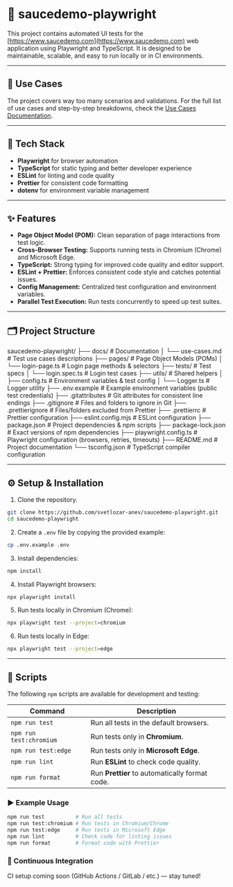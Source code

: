 # 🧪 saucedemo-playwright

This project contains automated UI tests for the [https://www.saucedemo.com](https://www.saucedemo.com) web application using Playwright and TypeScript. It is designed to be maintainable, scalable, and easy to run locally or in CI environments.

---

## 📌 Use Cases

The project covers way too many scenarios and validations. 
For the full list of use cases and step-by-step breakdowns, check the [Use Cases Documentation](./docs/use-cases.md).

---

## 🧰 Tech Stack

- **Playwright** for browser automation  
- **TypeScript** for static typing and better developer experience  
- **ESLint** for linting and code quality  
- **Prettier** for consistent code formatting  
- **dotenv** for environment variable management

---

## ✨ Features

- **Page Object Model (POM):** Clean separation of page interactions from test logic.
- **Cross-Browser Testing:** Supports running tests in Chromium (Chrome) and Microsoft Edge.
- **TypeScript:** Strong typing for improved code quality and editor support.
- **ESLint + Prettier:** Enforces consistent code style and catches potential issues.
- **Config Management:** Centralized test configuration and environment variables.
- **Parallel Test Execution:** Run tests concurrently to speed up test suites.

---

## 🗂️ Project Structure

saucedemo-playwright/
├── docs/                      # Documentation
│   └── use-cases.md           # Test use cases descriptions
├── pages/                     # Page Object Models (POMs)
│   └── login-page.ts          # Login page methods & selectors
├── tests/                     # Test specs
│   └── login.spec.ts          # Login test cases
├── utils/                     # Shared helpers
│   ├── config.ts              # Environment variables & test config
│   └── Logger.ts              # Logger utility
├── .env.example               # Example environment variables (public test credentials)
├── .gitattributes             # Git attributes for consistent line endings
├── .gitignore                 # Files and folders to ignore in Git
├── .prettierignore            # Files/folders excluded from Prettier
├── .prettierrc                # Prettier configuration
├── eslint.config.mjs          # ESLint configuration
├── package.json               # Project dependencies & npm scripts
├── package-lock.json          # Exact versions of npm dependencies
├── playwright.config.ts       # Playwright configuration (browsers, retries, timeouts)
├── README.md                  # Project documentation
└── tsconfig.json              # TypeScript compiler configuration

---

## ⚙️ Setup & Installation

1. Clone the repository.
```bash
git clone https://github.com/svetlozar-anev/saucedemo-playwright.git
cd saucedemo-playwright
```

2. Create a `.env` file by copying the provided example:
```bash
cp .env.example .env
```

3. Install dependencies:
```bash
npm install
```

4. Install Playwright browsers:
```bash
npx playwright install
```

5. Run tests locally in Chromium (Chrome):
```bash
npx playwright test --project=chromium
```

6. Run tests locally in Edge:
```bash
npx playwright test --project=edge
```

---

## 📜 Scripts

The following `npm` scripts are available for development and testing:

| Command                 | Description                                       |
|-------------------------|---------------------------------------------------|
| `npm run test`          | Run all tests in the default browsers.           |
| `npm run test:chromium` | Run tests only in **Chromium**.                  |
| `npm run test:edge`     | Run tests only in **Microsoft Edge**.            |
| `npm run lint`          | Run **ESLint** to check code quality.            |
| `npm run format`        | Run **Prettier** to automatically format code.   |

### ▶️ Example Usage

```bash
npm run test          # Run all tests
npm run test:chromium # Run tests in Chromium/Chrome
npm run test:edge     # Run tests in Microsoft Edge
npm run lint          # Check code for linting issues
npm run format        # Format code with Prettier   
```

### 🚀 Continuous Integration
CI setup coming soon (GitHub Actions / GitLab / etc.) — stay tuned!